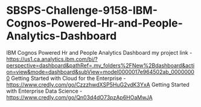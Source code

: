 # SBSPS-Challenge-9158-IBM-Cognos-Powered-Hr-and-People-Analytics-Dashboard
IBM Cognos Powered Hr and People Analytics Dashboard
my project link - 
https://us1.ca.analytics.ibm.com/bi/?perspective=dashboard&pathRef=.my_folders%2FNew%2Bdashboard&action=view&mode=dashboard&subView=model0000017e964502ab_00000000
Getting Started with Cloud for the Enterprise -
https://www.credly.com/go/CzzzhwdXSP5HuG2vdK3YxA
Getting Started with Enterprise Data Science -
https://www.credly.com/go/Qn03d4dO73pzAp6HOaMwJA

